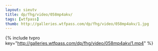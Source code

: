 ```yaml
--- 
layout: sieutv
title: dp/fhg/video/058mp4akv/
tags: [wtfpass]
thumb: http://galleries.wtfpass.com/dp/fhg/video/058mp4akv/1.jpg
---
```

{% include tvpro key="http://galleries.wtfpass.com/dp/fhg/video/058mp4akv/1.mp4" %} 

